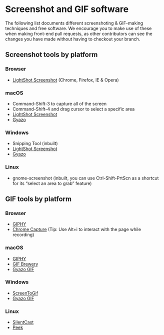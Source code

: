 # Screenshot and GIF software

The following list documents different screenshoting & GIF-making techniques and
free software. We encourage you to make use of these when making front-end pull
requests, as other contributors can see the changes you have made without having
to checkout your branch.

## Screenshot tools by platform
### Browser
- [LightShot Screenshot](https://app.prntscr.com/en/index.html) (Chrome, Firefox, IE & Opera)

### macOS
- Command-Shift-3 to capture all of the screen
- Command-Shift-4 and drag cursor to select a specific area
- [LightShot Screenshot](https://app.prntscr.com/en/index.html)
- [Gyazo](https://gyazo.com/en)

### Windows
- Snipping Tool (inbuilt)
- [LightShot Screenshot](https://app.prntscr.com/en/index.html)
- [Gyazo](https://gyazo.com/en)

### Linux
- gnome-screenshot (inbuilt, you can use Ctrl-Shift-PrtScn as a shortcut for its “select an area to grab” feature)

## GIF tools by platform
### Browser
- [GIPHY](https://giphy.com)
- [Chrome Capture](https://chrome.google.com/webstore/detail/chrome-capture/ggaabchcecdbomdcnbahdfddfikjmphe?hl=en)
(Tip: Use Alt+i to interact with the page while recording)

### macOS
- [GIPHY](https://giphy.com/apps/giphycapture)
- [GIF Brewery](http://gifbrewery.com/)
- [Gyazo GIF](https://gyazo.com/en)

### Windows
- [ScreenToGif](http://www.screentogif.com/)
- [Gyazo GIF](https://gyazo.com/en)

### Linux
- [SilentCast](https://github.com/colinkeenan/silentcast)
- [Peek](https://github.com/phw/peek)
